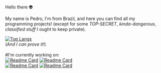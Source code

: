 Hello there 👽 <br>

My name is Pedro, I'm from Brazil, and here you can find all my programming projects! (except for some _TOP-SECRET_, _kinda-dangerous_, _classified stuff_ I ought to keep private).

[![Top Langs](https://github-readme-stats.vercel.app/api/top-langs/?username=pedromxavier&show_icons=true&theme=radical&langs_count=8&layout=compact)](https://github.com/pedromxavier)<br/>
(_And I can prove it!_)
<br><br>
#I'm currently working on:<br/>
[![Readme Card](https://github-readme-stats.vercel.app/api/pin/?username=pedromxavier&theme=radical&repo=ECI-UFRJ)](https://github.com/pedromxavier/ECI-UFRJ)
[![Readme Card](https://github-readme-stats.vercel.app/api/pin/?username=pedromxavier&theme=radical&repo=pine-md)](https://github.com/pedromxavier/pine-md)
<br>
[![Readme Card](https://github-readme-stats.vercel.app/api/pin/?username=pedromxavier&theme=radical&repo=pyckage)](https://github.com/pedromxavier/pyckage)
[![Readme Card](https://github-readme-stats.vercel.app/api/pin/?username=pedromxavier&theme=radical&repo=minerva)](https://github.com/pedromxavier/minerva)
